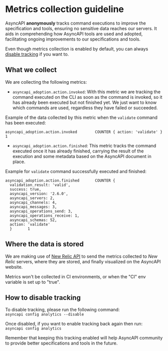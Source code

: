 # Metrics collection guideline

AsyncAPI **anonymously** tracks command executions to improve the specification and tools, ensuring no sensitive data reaches our servers. It aids in comprehending how AsyncAPI tools are used and adopted, facilitating ongoing improvements to our specifications and tools.

Even though metrics collection is enabled by default, you can always [disable tracking](#how-to-disable-tracking) if you want to.

## What we collect
We are collecting the following metrics:

- `asyncapi_adoption.action.invoked`:
With this metric we are tracking the command executed on the CLI as soon as the command is invoked, so it has already been executed but not finished yet. We just want to know which commands are used, regardless they have failed or succeeded.

Example of the data collected by this metric when the `validate` command has been executed:
```
asyncapi_adoption.action.invoked        COUNTER { action: 'validate' }  1
```

- `asyncapi_adoption.action.finished`:
This metric tracks the command executed once it has already finished, carrying the result of the execution and some metadata based on the AsyncAPI document in place.

Example for `validate` command successfully executed and finished:
```
asyncapi_adoption.action.finished       COUNTER {
  validation_result: 'valid',
  success: true,
  asyncapi_version: '2.6.0',
  asyncapi_servers: 2,
  asyncapi_channels: 4,
  asyncapi_messages: 3,
  asyncapi_operations_send: 3,
  asyncapi_operations_receive: 1,
  asyncapi_schemas: 52,
  action: 'validate'
  }       1
```

## Where the data is stored
We are making use of [New Relic API](https://docs.newrelic.com/docs/apis/intro-apis/introduction-new-relic-apis/#rest-api) to send the metrics collected to _New Relic_ servers, where they are stored, and finally visualized on the AsyncAPI website.

Metrics won't be collected in CI environments, or when the "CI" env variable is set up to "true".

## How to disable tracking
To disable tracking, please run the following command:  
`asyncapi config analytics --disable`

Once disabled, if you want to enable tracking back again then run:  
`asyncapi config analytics`

Remember that keeping this tracking enabled will help AsyncAPI community to provide better specifications and tools in the future.